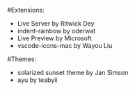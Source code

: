 #Extensions:
<ul>
  <li>Live Server by Ritwick Dey</li>
  <li>indent-rainbow by oderwat</li>
  <li>Live Preview by Microsoft</li>
  <li>vscode-icons-mac by Wayou Liu</li>
</ul>

#Themes:
<ul>
  <li>solarized sunset theme by Jan Simson</li>
  <li>ayu by teabyii</li>
</ul>

